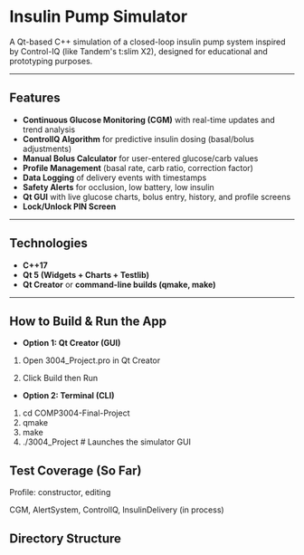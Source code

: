 #  Insulin Pump Simulator

A Qt-based C++ simulation of a closed-loop insulin pump system inspired by Control-IQ (like Tandem's t:slim X2), designed for educational and prototyping purposes.

---

##  Features

-  **Continuous Glucose Monitoring (CGM)** with real-time updates and trend analysis
-  **ControlIQ Algorithm** for predictive insulin dosing (basal/bolus adjustments)
-  **Manual Bolus Calculator** for user-entered glucose/carb values
-  **Profile Management** (basal rate, carb ratio, correction factor)
-  **Data Logging** of delivery events with timestamps
-  **Safety Alerts** for occlusion, low battery, low insulin
-  **Qt GUI** with live glucose charts, bolus entry, history, and profile screens
-  **Lock/Unlock PIN Screen**

---

##  Technologies

- **C++17**
- **Qt 5 (Widgets + Charts + Testlib)**
- **Qt Creator** or **command-line builds (qmake, make)**

---

## How to Build & Run the App
- **Option 1: Qt Creator (GUI)**
1) Open 3004_Project.pro in Qt Creator

2) Click Build then Run

- **Option 2: Terminal (CLI)**
1) cd COMP3004-Final-Project
2) qmake
3) make
4) ./3004_Project     # Launches the simulator GUI

## Test Coverage (So Far)
Profile: constructor, editing

CGM, AlertSystem, ControlIQ, InsulinDelivery (in process)

##  Directory Structure

